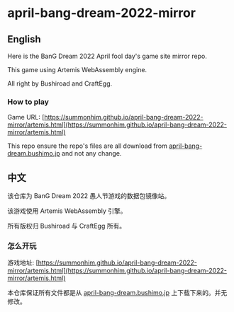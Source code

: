 # april-bang-dream-2022-mirror

## English

Here is the BanG Dream 2022 April fool day's game site mirror repo.

This game using Artemis WebAssembly engine.

All right by Bushiroad and CraftEgg.

### How to play
Game URL: [https://summonhim.github.io/april-bang-dream-2022-mirror/artemis.html](https://summonhim.github.io/april-bang-dream-2022-mirror/artemis.html)

This repo ensure the repo's files are all download from [april-bang-dream.bushimo.jp](https://april-bang-dream.bushimo.jp) and not any change.

## 中文

该仓库为 BanG Dream 2022 愚人节游戏的数据包镜像站。

该游戏使用 Artemis WebAssembly 引擎。

所有版权归 Bushiroad 与 CraftEgg 所有。

### 怎么开玩
游戏地址: [https://summonhim.github.io/april-bang-dream-2022-mirror/artemis.html](https://summonhim.github.io/april-bang-dream-2022-mirror/artemis.html)

本仓库保证所有文件都是从 [april-bang-dream.bushimo.jp](https://april-bang-dream.bushimo.jp) 上下载下来的。并无修改。
